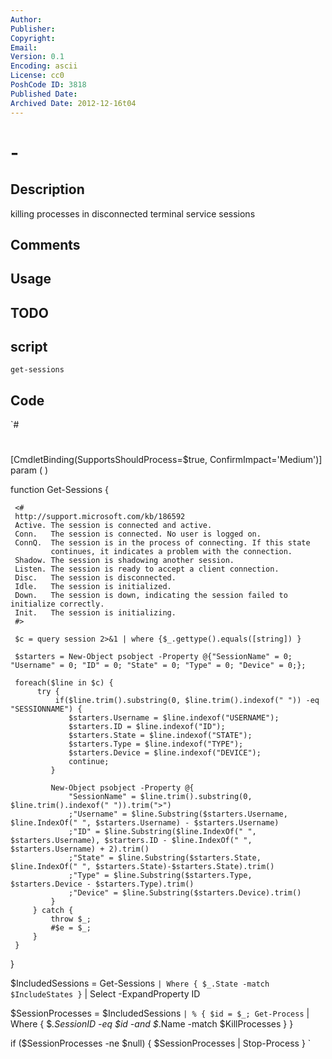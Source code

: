 ```yaml
---
Author: 
Publisher: 
Copyright: 
Email: 
Version: 0.1
Encoding: ascii
License: cc0
PoshCode ID: 3818
Published Date: 
Archived Date: 2012-12-16t04
---
```


#  - 

## Description

killing processes in disconnected terminal service sessions

## Comments



## Usage



## TODO



## script

`get-sessions`

## Code

`#
 #
 [CmdletBinding(SupportsShouldProcess=$true, ConfirmImpact='Medium')]
 param (
 )
 
 function Get-Sessions
 {
 
 
     <#
     http://support.microsoft.com/kb/186592
     Active. The session is connected and active.
     Conn.   The session is connected. No user is logged on.
     ConnQ.  The session is in the process of connecting. If this state
             continues, it indicates a problem with the connection.
     Shadow. The session is shadowing another session.
     Listen. The session is ready to accept a client connection.
     Disc.   The session is disconnected.
     Idle.   The session is initialized.
     Down.   The session is down, indicating the session failed to initialize correctly.
     Init.   The session is initializing.
     #>
 
     $c = query session 2>&1 | where {$_.gettype().equals([string]) }
 
     $starters = New-Object psobject -Property @{"SessionName" = 0; "Username" = 0; "ID" = 0; "State" = 0; "Type" = 0; "Device" = 0;};
     
     foreach($line in $c) {
          try {
              if($line.trim().substring(0, $line.trim().indexof(" ")) -eq "SESSIONNAME") {
                 $starters.Username = $line.indexof("USERNAME");
                 $starters.ID = $line.indexof("ID");
                 $starters.State = $line.indexof("STATE");
                 $starters.Type = $line.indexof("TYPE");
                 $starters.Device = $line.indexof("DEVICE");
                 continue;
             }
           
             New-Object psobject -Property @{
                 "SessionName" = $line.trim().substring(0, $line.trim().indexof(" ")).trim(">")
                 ;"Username" = $line.Substring($starters.Username, $line.IndexOf(" ", $starters.Username) - $starters.Username)
                 ;"ID" = $line.Substring($line.IndexOf(" ", $starters.Username), $starters.ID - $line.IndexOf(" ", $starters.Username) + 2).trim()
                 ;"State" = $line.Substring($starters.State, $line.IndexOf(" ", $starters.State)-$starters.State).trim()
                 ;"Type" = $line.Substring($starters.Type, $starters.Device - $starters.Type).trim()
                 ;"Device" = $line.Substring($starters.Device).trim()
             }
         } catch {
             throw $_;
             #$e = $_;
         }
     }
 }
 
 $IncludedSessions = Get-Sessions `
                         | Where { $_.State -match $IncludeStates } `
                         | Select -ExpandProperty ID
 
 $SessionProcesses = $IncludedSessions `
     | % { $id = $_;
           Get-Process `
             | Where { $_.SessionID -eq $id -and $_.Name -match $KillProcesses } }
 
 if ($SessionProcesses -ne $null) {
     $SessionProcesses | Stop-Process
 }
`


